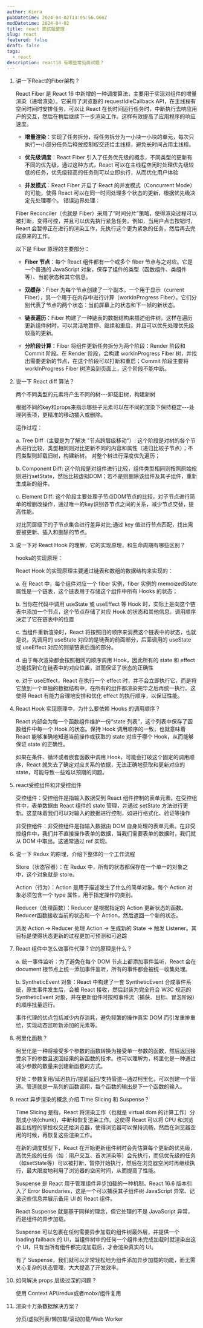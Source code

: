```yaml
---
author: Kiera
pubDatetime: 2024-04-02T13:05:56.066Z
modDatetime: 2024-04-02
title: react 面试题整理
slug: react
featured: false
draft: false
tags:
  - react
description: react18 有哪些常见面试题？
---
```


1. 讲一下React的Fiber架构？

   React Fiber 是 React 16 中新增的一种调度算法，主要用于实现对组件的增量渲染（递增渲染）。它采用了浏览器的 requestIdleCallback API，在主线程有空闲时间时安排任务，可以让 React 在长时间运行任务时，中断执行去响应用户的交互，然后在稍后继续下一步渲染工作。这样有效提高了应用程序的响应速度。

   - **增量渲染**：实现了任务拆分，将任务拆分为一小块一小块的单元，每次只执行一小部分任务后释放控制权交还给主线程，避免长时间占用主线程。

   - **优先级调度**：React Fiber 引入了任务优先级的概念，不同类型的更新有不同的优先级，通过这种方式，React 可以在主线程空闲时处理优先级较低的任务，优先级较高的任务则可以立即执行，从而优化用户体验

   - **并发模式**：React Fiber 开启了 React 的并发模式（Concurrent Mode）的可能，使得 React 可以在同一时间处理多个状态的更新，根据优先级决定先处理哪个。
     错误边界处理：

   Fiber Reconciler（也就是 Fiber）采用了“时间分片”策略，使得渲染过程可以被打断，变得可控，并且可以优先执行紧急任务。例如，当用户点击按钮时，React 会暂停正在进行的渲染工作，先执行这个更为紧急的任务，然后再去完成原来的工作。

   以下是 Fiber 原理的主要部分：

   - **Fiber 节点**：每个 React 组件都有一个或多个 fiber 节点与之对应。它是一个普通的 JavaScript 对象，保存了组件的类型（函数组件、类组件等）、当前状态和其它信息。

   - **双缓存**：Fiber 为每个节点创建了一个副本，一个用于显示（current Fiber），另一个用于在内存中进行计算（workInProgress Fiber）。它们分别代表了节点的两个状态：当前屏幕上的状态和下一帧的新状态。

   - **链表遍历**：Fiber 构建了一种链表的数据结构来描述组件树。这样在遍历更新组件树时，可以灵活地暂停、继续和重启，并且可以优先处理优先级较高的更新。

   - **分阶段计算**：Fiber 将组件更新任务拆分为两个阶段：Render 阶段和 Commit 阶段。在 Render 阶段，会构建 workInProgress Fiber 树，并找出需要更新的节点，在这个阶段可以打断和重启；Commit 阶段主要将 workInProgress Fiber 树渲染到页面上，这个阶段不能中断。

2. 说一下 React diff 算法？

   两个不同类型的元素将产生不同的树---卸载旧树，构建新树

   根据不同的key和props来指示哪些子元素可以在不同的渲染下保持稳定---处理列表项，更精准的移动插入或删除。

   运作过程：

   a. Tree Diff（主要是为了解决 "节点跨层级移动"）: 这个阶段是对树的各个节点进行比较，类型相同则对比更新不同的内容和属性（递归比较子节点）；不同类型则卸载旧树，构建新树。
   对整个树进行深度优先遍历；

   b. Component Diff: 这个阶段是对组件进行比较，组件类型相同则按照原始规则进行setState，然后比较虚拟DOM；若不是则删除该组件及其子组件，重新生成新的组件。

   c. Element Diff: 这个阶段主要处理子节点DOM节点的比较，对子节点进行简单的增删改操作，通过唯一的key识别各节点之间的关系，减少节点交替，提高性能。

   对比同层级下的子节点集合进行差异对比;通过 key 值进行节点匹配，找出需要被更新、插入和删除的节点。

3. 说一下对 React Hook 的理解，它的实现原理，和生命周期有哪些区别？

   hooks的实现原理：

   React Hook 的实现原理主要通过链表和数组的数据结构来实现的：

   a. 在 React 中，每个组件对应一个 fiber 实例，fiber 实例的 memoizedState 属性是一个链表，这个链表用于存储这个组件中所有 Hooks 的状态；

   b. 当你在代码中调用 useState 或 useEffect 等 Hook 时，实际上是向这个链表中添加一个节点，这个节点存储了对应 Hook 的状态和其他信息。调用顺序决定了它在链表中的位置

   c. 当组件重新渲染时，React 将按照旧的顺序来消费这个链表中的状态，也就是说，先调用的 useState 对应的是链表的前面部分，后面调用的 useState 或 useEffect 对应的则是链表后面的部分。

   d. 由于每次渲染都会按照相同的顺序调用 Hook，因此所有的 state 和 effect 总能找到它在链表中的对应位置，进而保证了状态的正确性

   e. 对于 useEffect，React 在执行一个 effect 时，并不会立即执行它，而是将它放到一个单独的数据结构中，在所有的组件都渲染完毕之后再统一执行。这使得 React 有能力合理地安排和优化 effect 的执行顺序，以保证性能。

4. React Hook 实现原理中，为什么要依赖 Hooks 的调用顺序？

   React 内部会为每一个函数组件维护一份“state 列表”，这个列表中保存了函数组件中每一个 Hook 的状态。保持 Hook 调用顺序的一致，也就意味着 React 能够准确地知道当前操作或获取的 state 对应于哪个 Hook，从而能够保证 state 的正确性。

   如果在条件、循环或者嵌套函数中调用 Hook，可能会打破这个固定的调用顺序，React 就失去了确定对应关系的依据，无法正确地获取和更新对应的 state，可能导致一些难以预期的问题。

5. react受控组件和非受控组件

   受控组件：受控组件是指输入数据受到 React 组件控制的表单元素。在受控组件中，表单数据由 React 组件的 state 管理，并通过 setState 方法进行更新。这意味着我们可以对输入的数据进行控制，如进行格式化、验证等操作

   非受控组件：非受控组件是指输入数据由 DOM 自身处理的表单元素。在非受控组件中，我们并不直接操作表单的数据，当我们需要表单的数据时，我们就从 DOM 中取出。这通常通过 ref 实现。

6. 说一下 Redux 的原理，介绍下整体的一个工作流程

   Store（状态容器）：在 Redux 中，所有的状态都保存在一个单一的对象之中，这个对象就是 store。

   Action（行为）：Action 是用于描述发生了什么的简单对象。每个 Action 对象必须包含一个 type 属性，用于指定操作的类别。

   Reducer（处理函数）：Reducer 是根据指定的 Action 更新状态的函数。Reducer函数接收当前的状态和一个 Action，然后返回一个新的状态。

   派发 Action -> Reducer 处理 Action -> 生成新的 State -> 触发 Listener。其目标是使得状态更新的过程更加可预测和可追踪

7. React 组件中怎么做事件代理？它的原理是什么？

   a. 统一事件监听：为了避免在每个 DOM 节点上都添加事件监听，React 会在 document 根节点上统一添加事件监听，所有的事件都会被统一收集处理。

   b. SyntheticEvent 对象：React 中构建了一套 SyntheticEvent 合成事件系统，原生事件发生后，会被 React 接收，然后封装为完全符合 W3C 规范的 SyntheticEvent 对象，并在更新组件时按照事件流（捕获、目标、冒泡阶段）的顺序批量运行。

   事件代理的优点包括减少内存消耗，避免频繁的操作真实 DOM 而引发重排重绘，实现动态监听新添加的元素等。

8. 柯里化函数？

   柯里化是一种将接受多个参数的函数转换为接受单一参数的函数，然后返回接受余下的参数且返回结果的新函数的技术。也可以理解为，柯里化是一种通过减少参数的数量来创建新函数的方式。

   好处：参数复用/延迟执行/提前返回/支持管道--通过柯里化，可以创建一个管道。管道就是一系列的函数调用，每个函数的输出是下一个函数的输入。

9. react 异步渲染的概念,介绍 Time Slicing 和 Suspense？

   Time Slicing 是指，React 将渲染工作（也就是 virtual dom 的计算工作）分割成小块(chunk)，中断和恢复渲染工作。这使得 React 可以将 CPU 和浏览器主线程的掌控权交还给浏览器，使得浏览器可以保持流畅，然后在浏览器空闲的时候，再恢复这些渲染工作。

   在新的调度模型下，React 在开始更新组件树时会先估算每个更新的优先级，高优先级的任务（如：用户交互、首次渲染等）会先执行，而低优先级的任务（如setState等）可以被打断，暂停开始执行，然后在浏览器空闲时再继续执行，最大限度地利用了浏览器的空闲时间，从而提高了性能。

   Suspense 是 React 用于管理组件异步加载的一种机制。React 16.6 版本引入了 Error Boundaries，这是一个可以捕获其子组件树 JavaScript 异常、记录这些信息并展示备用 UI 的 React 组件。

   React Suspense 就是基于同样的理念，但它处理的不是 JavaScript 异常，而是组件的异步加载。

   Suspense 可以包裹在任何需要异步加载的组件树最外层，并提供一个 loading fallback 的 UI，当组件树中的任何一个组件未完成加载时就渲染出这个 UI，只有当所有组件都完成加载后，才会渲染真实的 UI。

   有了 Suspense，我们就可以非常轻松地为组件添加异步加载的功能，而无需关心复杂的状态管理，大大提高了开发效率。

10. 如何解决 props 层级过深的问题？

    使用 Context API/redux或者mobx/组件复用

11. 渲染十万条数据解决方案？

    分页/虚拟列表/懒加载/滚动加载/Web Worker
